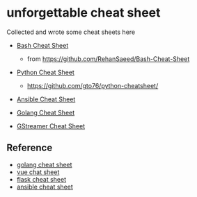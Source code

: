 # unforgettable cheat sheet

Collected and wrote some cheat sheets here

* [Bash Cheat Sheet](bash.md)

    - from https://github.com/RehanSaeed/Bash-Cheat-Sheet

* [Python Cheat Sheet](python.md)

    - https://github.com/gto76/python-cheatsheet/

* [Ansible Cheat Sheet](ansible.md)

* [Golang Cheat Sheet](golang.md)

* [GStreamer Cheat Sheet](gstreamer.md)

## Reference
* [golang cheat sheet](https://gist.github.com/yokawasa/fc8ada72859569a60179c5414423f78f)
* [vue chat sheet](https://github.com/dekadentno/vue-cheat-sheet/tree/master)
* [flask cheat sheet](https://github.com/lucrae/flask-cheat-sheet/tree/master)
* [ansible cheat sheet](https://github.com/Jooho/ansible-cheat-sheet)
